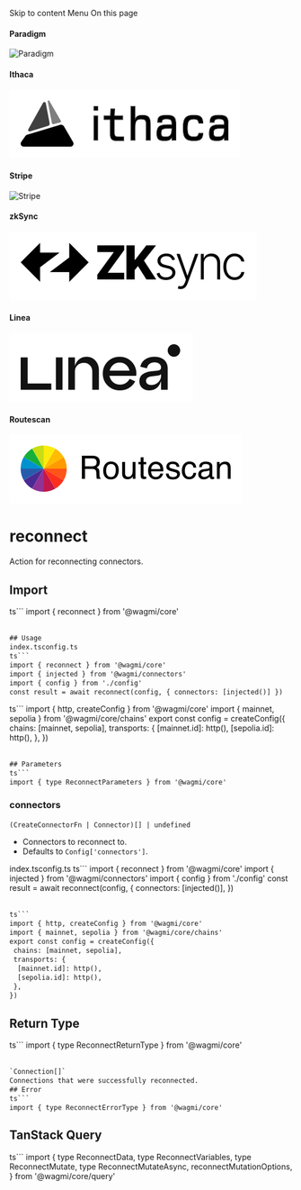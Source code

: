Skip to content 
Menu
On this page
#### Paradigm
![Paradigm](https://raw.githubusercontent.com/wevm/.github/main/content/sponsors/paradigm-light.svg)
#### Ithaca
![Ithaca](https://raw.githubusercontent.com/wevm/.github/main/content/sponsors/ithaca-light.svg)
#### Stripe
![Stripe](https://raw.githubusercontent.com/wevm/.github/main/content/sponsors/stripe-light.svg)
#### zkSync
![zkSync](https://raw.githubusercontent.com/wevm/.github/main/content/sponsors/zksync-light.svg)
#### Linea
![Linea](https://raw.githubusercontent.com/wevm/.github/main/content/sponsors/linea-light.svg)
#### Routescan
![Routescan](https://raw.githubusercontent.com/wevm/.github/main/content/sponsors/routescan-light.svg)
# reconnect ​
Action for reconnecting connectors.
## Import ​
ts```
import { reconnect } from '@wagmi/core'
```

## Usage ​
index.tsconfig.ts
ts```
import { reconnect } from '@wagmi/core'
import { injected } from '@wagmi/connectors'
import { config } from './config'
const result = await reconnect(config, { connectors: [injected()] })
```

ts```
import { http, createConfig } from '@wagmi/core'
import { mainnet, sepolia } from '@wagmi/core/chains'
export const config = createConfig({
 chains: [mainnet, sepolia],
 transports: {
  [mainnet.id]: http(),
  [sepolia.id]: http(),
 },
})
```

## Parameters ​
ts```
import { type ReconnectParameters } from '@wagmi/core'
```

### connectors ​
`(CreateConnectorFn | Connector)[] | undefined`
  * Connectors to reconnect to.
  * Defaults to `Config['connectors']`.


index.tsconfig.ts
ts```
import { reconnect } from '@wagmi/core'
import { injected } from '@wagmi/connectors'
import { config } from './config'
const result = await reconnect(config, {
  connectors: [injected()], 
})
```

ts```
import { http, createConfig } from '@wagmi/core'
import { mainnet, sepolia } from '@wagmi/core/chains'
export const config = createConfig({
 chains: [mainnet, sepolia],
 transports: {
  [mainnet.id]: http(),
  [sepolia.id]: http(),
 },
})
```

## Return Type ​
ts```
import { type ReconnectReturnType } from '@wagmi/core'
```

`Connection[]`
Connections that were successfully reconnected.
## Error ​
ts```
import { type ReconnectErrorType } from '@wagmi/core'
```

## TanStack Query ​
ts```
import {
 type ReconnectData,
 type ReconnectVariables,
 type ReconnectMutate,
 type ReconnectMutateAsync,
 reconnectMutationOptions,
} from '@wagmi/core/query'
```

